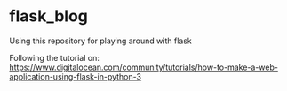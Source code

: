# flask_blog
Using this repository for playing around with flask

Following the tutorial on: https://www.digitalocean.com/community/tutorials/how-to-make-a-web-application-using-flask-in-python-3
